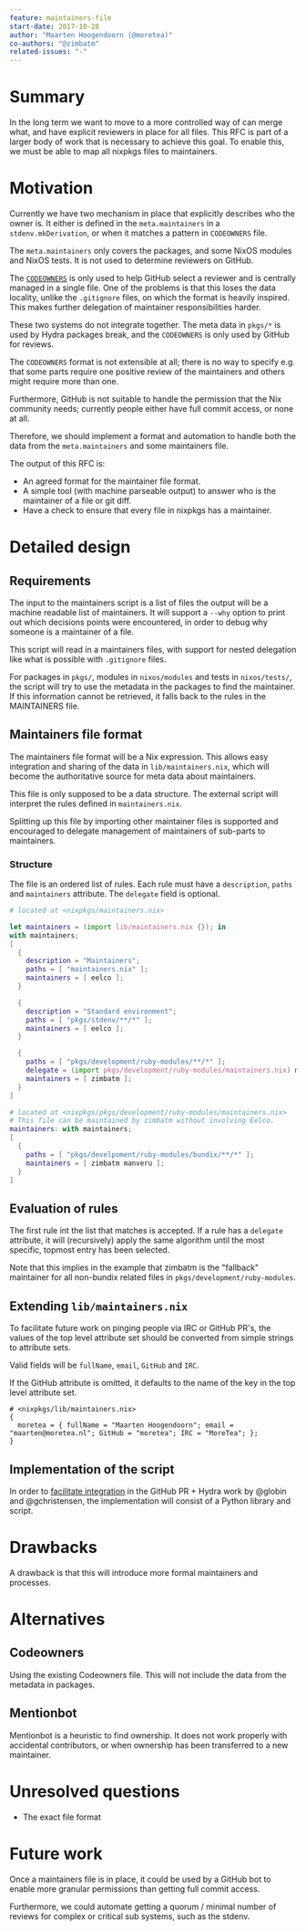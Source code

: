 ```yaml
---
feature: maintainers-file
start-date: 2017-10-28
author: "Maarten Hoogendoorn (@moretea)"
co-authors: "@zimbatm"
related-issues: "-"
---
```


# Summary
[summary]: #summary

In the long term we want to move to a more controlled way of can merge what, and have explicit
reviewers in place for all files.
This RFC is part of a larger body of work that is necessary to achieve this goal.
To enable this, we must be able to map all nixpkgs files to maintainers.


# Motivation
[motivation]: #motivation
<!--  Why are we doing this? -->
Currently we have two mechanism in place that explicitly describes who the owner is.
It either is defined in the `meta.maintainers` in a `stdenv.mkDerivation`, or when it matches a
pattern in `CODEOWNERS` file.

The `meta.maintainers` only covers the packages, and some NixOS modules and NixOS tests.
It is not used to determine reviewers on GitHub.

The [`CODEOWNERS`](https://help.github.com/articles/about-codeowners/)
is only used to help GitHub select a reviewer and is centrally managed in a single file.
One of the problems is that this loses the data locality, unlike the `.gitignore` files, on which
the format is heavily inspired.
This makes further delegation of maintainer responsibilities harder.

These two systems do not integrate together.
The meta data in `pkgs/*` is used by Hydra packages break, and the `CODEOWNERS` is only used by
GitHub for reviews.

The `CODEOWNERS` format is not extensible at all; there is no way to specify e.g. that some parts
require one positive review of the maintainers and others might require more than one.

Furthermore, GitHub is not suitable to handle the permission that the Nix community needs;
currently people either have full commit access, or none at all.

Therefore, we should implement a format and automation to handle both the data from the
`meta.maintainers` and some maintainers file.

The output of this RFC is:
- An agreed format for the maintainer file format.
- A simple tool (with machine parseable output) to answer who is the maintainer
  of a file or git diff.
- Have a check to ensure that every file in nixpkgs has a maintainer.


# Detailed design
[design]: #detailed-design

<!-- This is the bulk of the RFC. Explain the design in enough detail for somebody
familiar with the ecosystem to understand, and implement.  This should get
into specifics and corner-cases, and include examples of how the feature is
used. -->

## Requirements
The input to the maintainers script is a list of files the output will be a machine readable list
of maintainers. It will support a `--why` option to print out which decisions points were
encountered, in order to debug why someone is a maintainer of a file.

This script will read in a maintainers files, with support for nested delegation like what is
possible with `.gitignore` files.

For packages in `pkgs/`, modules in `nixos/modules` and tests in `nixos/tests/`,
the script will try to use the metadata in the packages to find the maintainer.
If this information cannot be retrieved, it falls back to the rules in the MAINTAINERS file.

## Maintainers file format
The maintainers file format will be a Nix expression.
This allows easy integration and sharing of the data in `lib/maintainers.nix`,
which will become the authoritative source for meta data about maintainers.

This file is only supposed to be a data structure.
The external script will interpret the rules defined in `maintainers.nix`.

Splitting up this file by importing other maintainer files is supported and encouraged to
delegate management of maintainers of sub-parts to maintainers.

### Structure
The file is an ordered list of rules.
Each rule must have a `description`, `paths` and `maintainers` attribute.
The `delegate` field is optional.

```nix
# located at <nixpkgs/maintainers.nix>

let maintainers = (import lib/maintainers.nix {}); in
with maintainers;
[
  {
    description = "Maintainers";
    paths = [ "maintainers.nix" ];
    maintainers = [ eelco ];
  }

  {
    description = "Standard environment";
    paths = [ "pkgs/stdenv/**/*" ];
    maintainers = [ eelco ];
  }

  {
    paths = [ "pkgs/development/ruby-modules/**/*" ];
    delegate = (import pkgs/development/ruby-modules/maintainers.nix) maintainers;
    maintainers = [ zimbatm ];
  }
]
```

```nix
# located at <nixpkgs/pkgs/development/ruby-modules/maintainers.nix>
# This file can be maintained by zimbatm without involving Eelco.
maintainers: with maintainers;
[
  {
    paths = [ "pkgs/develpoment/ruby-modules/bundix/**/*" ];
    maintainers = [ zimbatm manveru ];
  }
]
```

## Evaluation of rules
The first rule int the list that matches is accepted.
If a rule has a `delegate` attribute, it will (recursively) apply the same algorithm until the
most specific, topmost entry has been selected.

Note that this implies in the example that zimbatm is the "fallback" maintainer for all non-bundix
related files in `pkgs/development/ruby-modules`.

## Extending `lib/maintainers.nix`
To facilitate future work on pinging people via IRC or GitHub PR's, the values of the top level
attribute set should be converted from simple strings to attribute sets.

Valid fields will be `fullName`, `email`, `GitHub` and `IRC`.

If the GitHub attribute is omitted, it defaults to the name of the key in the top level attribute set.

```
# <nixpkgs/lib/maintainers.nix>
{
  moretea = { fullName = "Maarten Hoogendoorn"; email = "maarten@moretea.nl"; GitHub = "moretea"; IRC = "MoreTea"; };
}

```

## Implementation of the script
In order to [facilitate integration](https://github.com/mayflower/nixbot/issues/9)
in the GitHub PR + Hydra work by @globin and @gchristensen,
the implementation will consist of a Python library and script.



# Drawbacks
[drawbacks]: #drawbacks

<!-- Why should we *not* do this? -->

A drawback is that this will introduce more formal maintainers and processes.


# Alternatives
[alternatives]: #alternatives

<!-- What other designs have been considered? What is the impact of not doing this?
-->

## Codeowners
Using the existing Codeowners file. This will not include the data from the metadata in packages.

## Mentionbot
Mentionbot is a heuristic to find ownership.
It does not work properly with accidental contributors, or when ownership has been transferred to a new maintainer.


# Unresolved questions
[unresolved]: #unresolved-questions

<!-- What parts of the design are still TBD or unknowns? -->

- The exact file format


# Future work
[future]: #future-work
<!-- What future work, if any, would be implied or impacted by this feature
without being directly part of the work? -->
Once a maintainers file is in place, it could be used by a GitHub bot to
enable more granular permissions than getting full commit access.

Furthermore, we could automate getting a quorum / minimal number of reviews
for complex or critical sub systems, such as the stdenv.
